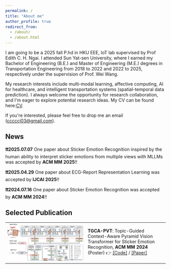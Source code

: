 ```yaml
---
permalink: /
title: "About me"
author_profile: true
redirect_from: 
  - /about/
  - /about.html
---
```


I am going to be a 2025 fall P.hd in HKU EEE, IoT lab supervised by Prof Edith C. H. Ngai. I attended Sun Yat-sen University, where I earned my Bachelor of Engineering (B.E.) and Master of Engineering (M.E.) degrees in Transportation Engineering from 2018 to 2022 and 2022 to 2025, respectively under the supervision of Prof. Wei Wang.

My research interests include multi-modal learning, affective computing, AI for healthcare, and intelligent transportation systems (spatial-temporal data prediction). I always welcome the opportunity for research collaboration, and I'm eager to explore potential research ideas. My CV can be found here:[CV](../files/CV_chenjian_E20250625.pdf).

If you're interested, please feel free to drop me an email (cccccj03@gmail.com).

## News 
**❗️❗️2025.07.07** One paper about Sticker Emotion Recognition inspired by the human ability to interpret sticker emotions from multiple views with MLLMs was accepted by **ACM MM 2025**!!

**❗️❗️2025.04.29** One paper about ECG-Report Representation Learning was accepted by **IJCAI 2025**!!

**❗️❗️2024.07.16** One paper about Sticker Emotion Recognition was accepted by **ACM MM 2024**!!


## Selected Publication
<table>
  <tr>
    <td width="50%">
      <img src="../images/TGCA-PVT.png" alt="TGCA-PVT" width="100%">
    </td>
    <td>
      <strong>TGCA-PVT</strong>: Topic-Guided Context-Aware Pyramid Vision Transformer for Sticker Emotion Recognition, <strong>ACM MM 2024</strong> (Poster)  
      👉 <a href="https://github.com/cccccj-03/TGCA-PVT/blob/main">[Code]</a> / <a href="https://dl.acm.org/doi/abs/10.1145/3664647.3680781">[Paper]</a>
    </td>
  </tr>
</table>



